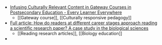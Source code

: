 - [Infusing Culturally Relevant Content in Gateway Courses in Postsecondary Education - Every Learner Everywhere](https://www.everylearnereverywhere.org/resources/infusing-culturally-relevant-content-in-gateway-courses-in-postsecondary-education/)
	- [[Gateway course]], [[Culturally responsive pedagogy]]
- [Full article: How do readers at different career stages approach reading a scientific research paper? A case study in the biological sciences](https://www.tandfonline.com/doi/full/10.1080/21548455.2022.2078010)
	- [[Reading research articles]], [[Biology education]]
-